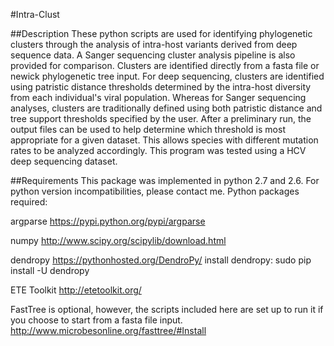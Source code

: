 #Intra-Clust

##Description
These python scripts are used for identifying phylogenetic clusters through the analysis of intra-host variants derived from deep sequence data.  A Sanger sequencing cluster analysis pipeline is also provided for comparison. Clusters are identified directly from a fasta file or newick phylogenetic tree input.
For deep sequencing, clusters are identified using patristic distance thresholds determined by the intra-host diversity from each individual's viral population.
Whereas for Sanger sequencing analyses, clusters are traditionally defined using both patristic distance and tree support thresholds specified by the user.
After a preliminary run, the output files can be used to help determine which threshold is most appropriate for a given dataset.
This allows species with different mutation rates to be analyzed accordingly. This program was tested using a HCV deep sequencing dataset.

##Requirements
This package was implemented in python 2.7 and 2.6. For python version incompatibilities, please contact me.
Python packages required:

argparse
https://pypi.python.org/pypi/argparse

numpy
http://www.scipy.org/scipylib/download.html

dendropy
https://pythonhosted.org/DendroPy/
install dendropy: sudo pip install -U dendropy

ETE Toolkit
http://etetoolkit.org/

FastTree is optional, however, the scripts included here are set up to run it if you choose to start from a fasta file input.
http://www.microbesonline.org/fasttree/#Install
